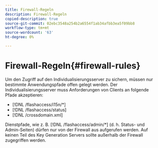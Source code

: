 ```yaml
---
title: Firewall-Regeln
description: Firewall-Regeln
copied-description: true
source-git-commit: 02ebc3548a254b2a6554f1ab34afbb3ea5f09bb8
workflow-type: tm+mt
source-wordcount: '63'
ht-degree: 0%

---
```


# Firewall-Regeln{#firewall-rules}

Um den Zugriff auf den Individualisierungsserver zu sichern, müssen nur bestimmte Anwendungspfade offen gelegt werden. Der Individualisierungsserver muss Anforderungen von Clients an folgende Pfade akzeptieren:

* [!DNL /flashaccess/i15n/*]
* [!DNL /flashaccess/status]
* [!DNL /crossdomain.xml]

Dienstpfade, wie z. B. [!DNL /flashaccess/admin/*] (d. h. Status- und Admin-Seiten) dürfen nur von der Firewall aus aufgerufen werden. Auf keinen Teil des Key Generation Servers sollte außerhalb der Firewall zugegriffen werden.
